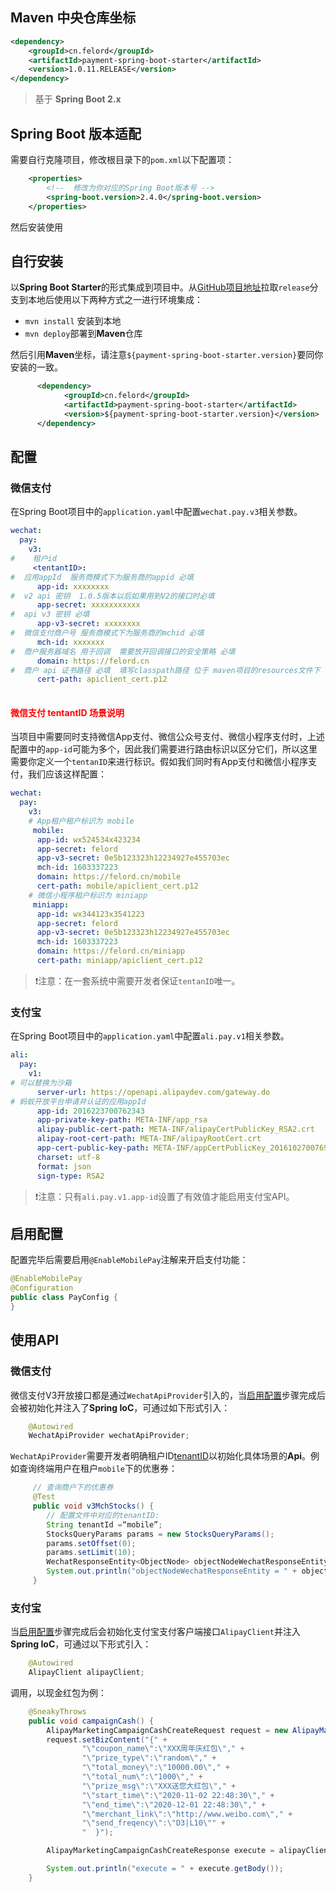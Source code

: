 ## Maven 中央仓库坐标

```xml
<dependency>
    <groupId>cn.felord</groupId>
    <artifactId>payment-spring-boot-starter</artifactId>
    <version>1.0.11.RELEASE</version>
</dependency>
```
> 基于 **Spring Boot 2.x** 

## Spring Boot 版本适配

需要自行克隆项目，修改根目录下的`pom.xml`以下配置项：
```xml
    <properties>
        <!--  修改为你对应的Spring Boot版本号 -->
        <spring-boot.version>2.4.0</spring-boot.version>
    </properties>
```
然后安装使用

## 自行安装

以**Spring Boot Starter**的形式集成到项目中。从[GitHub项目地址](https://github.com/NotFound403/payment-spring-boot)拉取`release`分支到本地后使用以下两种方式之一进行环境集成：

- `mvn install` 安装到本地
- `mvn deploy`部署到**Maven**仓库



然后引用**Maven**坐标，请注意`${payment-spring-boot-starter.version}`要同你安装的一致。

```xml
      <dependency>
            <groupId>cn.felord</groupId>
            <artifactId>payment-spring-boot-starter</artifactId>
            <version>${payment-spring-boot-starter.version}</version>
      </dependency>
```
## 配置

### 微信支付
在Spring Boot项目中的`application.yaml`中配置`wechat.pay.v3`相关参数。
```yaml
wechat:
  pay:
    v3:
#    租户id  
     <tentantID>: 
#  应用appId  服务商模式下为服务商的appid 必填  
      app-id: xxxxxxxx
#  v2 api 密钥  1.0.5版本以后如果用到V2的接口时必填
      app-secret: xxxxxxxxxxx
#  api v3 密钥 必填
      app-v3-secret: xxxxxxxx
#  微信支付商户号 服务商模式下为服务商的mchid 必填
      mch-id: xxxxxxx
#  商户服务器域名 用于回调  需要放开回调接口的安全策略 必填
      domain: https://felord.cn
#  商户 api 证书路径 必填  填写classpath路径 位于 maven项目的resources文件下
      cert-path: apiclient_cert.p12
 
```
#### <span style="color:red;">微信支付 tentantID 场景说明</span>

当项目中需要同时支持微信App支付、微信公众号支付、微信小程序支付时，上述配置中的`app-id`可能为多个，因此我们需要进行路由标识以区分它们，所以这里需要你定义一个`tentanID`来进行标识。假如我们同时有App支付和微信小程序支付，我们应该这样配置：

```yaml
wechat:
  pay:
    v3:
    # App租户租户标识为 mobile
     mobile:
      app-id: wx524534x423234
      app-secret: felord
      app-v3-secret: 0e5b123323h12234927e455703ec
      mch-id: 1603337223
      domain: https://felord.cn/mobile
      cert-path: mobile/apiclient_cert.p12
    # 微信小程序租户标识为 miniapp  
     miniapp:
      app-id: wx344123x3541223
      app-secret: felord
      app-v3-secret: 0e5b123323h12234927e455703ec
      mch-id: 1603337223
      domain: https://felord.cn/miniapp
      cert-path: miniapp/apiclient_cert.p12
```

>  ❗注意：在一套系统中需要开发者保证`tentanID`唯一。

### 支付宝

在Spring Boot项目中的`application.yaml`中配置`ali.pay.v1`相关参数。
```yaml
ali:
  pay:
    v1:
# 可以替换为沙箱
      server-url: https://openapi.alipaydev.com/gateway.do
# 蚂蚁开放平台申请并认证的应用appId
      app-id: 2016223700762343
      app-private-key-path: META-INF/app_rsa
      alipay-public-cert-path: META-INF/alipayCertPublicKey_RSA2.crt
      alipay-root-cert-path: META-INF/alipayRootCert.crt
      app-cert-public-key-path: META-INF/appCertPublicKey_2016102700769563.crt
      charset: utf-8
      format: json
      sign-type: RSA2
```
> ❗注意：只有`ali.pay.v1.app-id`设置了有效值才能启用支付宝API。

## 启用配置

配置完毕后需要启用`@EnableMobilePay`注解来开启支付功能：

```java
@EnableMobilePay
@Configuration
public class PayConfig {
}
```
## 使用API

### 微信支付

微信支付V3开放接口都是通过`WechatApiProvider`引入的，当[启用配置](/quick_start?id=启用配置)步骤完成后会被初始化并注入了**Spring IoC**，可通过如下形式引入：
```java
    @Autowired
    WechatApiProvider wechatApiProvider;
```
`WechatApiProvider`需要开发者明确租户ID[tenantID](quick_start?id=微信支付-tentantid-场景说明)以初始化具体场景的**Api**。例如查询终端用户在租户`mobile`下的优惠券：

```java
     // 查询商户下的优惠券
     @Test
     public void v3MchStocks() {
        // 配置文件中对应的tenantID:
        String tenantId =“mobile”;
        StocksQueryParams params = new StocksQueryParams();
        params.setOffset(0);
        params.setLimit(10);
        WechatResponseEntity<ObjectNode> objectNodeWechatResponseEntity = wechatApiProvider.favorApi(tenantId).queryStocksByMch(params);
        System.out.println("objectNodeWechatResponseEntity = " + objectNodeWechatResponseEntity);
     }
```


### 支付宝
当[启用配置](/quick_start?id=启用配置)步骤完成后会初始化支付宝支付客户端接口`AlipayClient`并注入**Spring IoC**，可通过以下形式引入：
```java
    @Autowired
    AlipayClient alipayClient;
```
调用，以现金红包为例：
```java
    @SneakyThrows
    public void campaignCash() {
        AlipayMarketingCampaignCashCreateRequest request = new AlipayMarketingCampaignCashCreateRequest();
        request.setBizContent("{" +
                "\"coupon_name\":\"XXX周年庆红包\"," +
                "\"prize_type\":\"random\"," +
                "\"total_money\":\"10000.00\"," +
                "\"total_num\":\"1000\"," +
                "\"prize_msg\":\"XXX送您大红包\"," +
                "\"start_time\":\"2020-11-02 22:48:30\"," +
                "\"end_time\":\"2020-12-01 22:48:30\"," +
                "\"merchant_link\":\"http://www.weibo.com\"," +
                "\"send_freqency\":\"D3|L10\"" +
                "  }");

        AlipayMarketingCampaignCashCreateResponse execute = alipayClient.certificateExecute(request);

        System.out.println("execute = " + execute.getBody());
    }
```